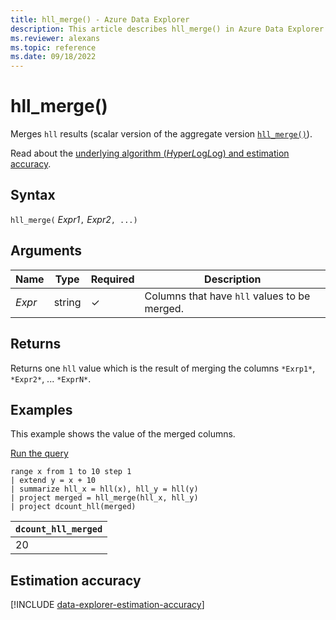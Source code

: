 ```yaml
---
title: hll_merge() - Azure Data Explorer
description: This article describes hll_merge() in Azure Data Explorer.
ms.reviewer: alexans
ms.topic: reference
ms.date: 09/18/2022
---
```

# hll_merge()

Merges `hll` results (scalar version of the aggregate version [`hll_merge()`](hll-merge-aggfunction.md)).

Read about the [underlying algorithm (*H*yper*L*og*L*og) and estimation accuracy](#estimation-accuracy).

## Syntax

`hll_merge(` *Expr1*`,` *Expr2*`, ...)`

## Arguments

| Name | Type | Required | Description |
|--|--|--|--|
|*Expr*|string|&check;|Columns that have `hll` values to be merged.|

## Returns

Returns one `hll` value which is the result of merging the columns `*Exrp1*`, `*Expr2*`, ... `*ExprN*`.

## Examples

This example shows the value of the merged columns.

<a href="https://dataexplorer.azure.com/clusters/help/databases/Samples?query=H4sIAAAAAAAAA1WMQQ6DMAwE75X4wx6J6KE8gLdEiLi0iCTIGCmp+vg6gUtP1uzsmscwExKeHD16SET/wC60KTS3LygJBYeMQUudyhLuh/cjvz+E17rapE5vm8y9cr44m9LdOC40CTzxTO5UtkJbx9fmr+umeASx5ck5Mz9Hg5B+pwAAAA==" target="_blank">Run the query</a>

```kusto
range x from 1 to 10 step 1 
| extend y = x + 10
| summarize hll_x = hll(x), hll_y = hll(y)
| project merged = hll_merge(hll_x, hll_y)
| project dcount_hll(merged)
```

|`dcount_hll_merged`|
|---|
|20|

## Estimation accuracy

[!INCLUDE [data-explorer-estimation-accuracy](../../includes/data-explorer-estimation-accuracy.md)]
